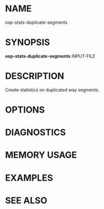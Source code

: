 
# NAME

osp-stats-duplicate-segments

# SYNOPSIS

**osp-stats-duplicate-segments** INPUT-FILE

# DESCRIPTION

Create statistics on duplicated way segments.

# OPTIONS

# DIAGNOSTICS

# MEMORY USAGE

# EXAMPLES

# SEE ALSO

